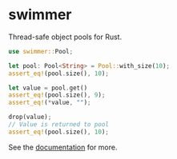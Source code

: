 # swimmer
Thread-safe object pools for Rust.

```rust
use swimmer::Pool;

let pool: Pool<String> = Pool::with_size(10);
assert_eq!(pool.size(), 10);

let value = pool.get()
assert_eq!(pool.size(), 9);
assert_eq!(*value, "");

drop(value);
// Value is returned to pool
assert_eq!(pool.size(), 10);
```

See the [documentation](https://docs.rs/swimmer/) for more.